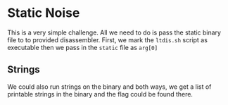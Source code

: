 # Static Noise

This is a very simple challenge. All we need to do is pass the static binary file to to provided disassembler. First, we mark the `ltdis.sh` script as executable then we pass in the `static` file as `arg[0]`

## Strings

We could also run strings on the binary and both ways, we get a list of printable strings in the binary and the flag could be found there.
